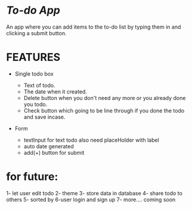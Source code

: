 # _To-do App_

An app where you can add items to the to-do list by typing them in and clicking a submit button.

# FEATURES

-   Single todo box

    -   Text of todo.
    -   The date when it created.
    -   Delete button when you don't need any more or you already done you todo.
    -   Check button which going to be line through if you done the todo and save incase.

-   Form
    -   textInput for text todo also need placeHolder with label
    -   auto date generated
    -   add(+) button for submit

# for future:

1- let user edit todo
2- theme
3- store data in database
4- share todo to others
5- sorted by
6-user login and sign up
7- more.... coming soon

